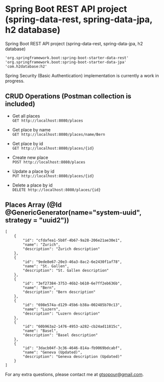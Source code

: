 # Spring Boot REST API project (spring-data-rest, spring-data-jpa, h2 database)
Spring Boot REST API project (spring-data-rest, spring-data-jpa, h2 database)

    'org.springframework.boot:spring-boot-starter-data-rest'
    'org.springframework.boot:spring-boot-starter-data-jpa'
    'com.h2database:h2'
    
Spring Security (Basic Authentication) implementation is currently a work in progress.

## CRUD Operations (Postman collection is included)
* Get all places<br/>
`GET http://localhost:8080/places`

* Get place by name<br/>
`GET http://localhost:8080/places/name/Bern`

* Get place by id<br/>
`GET http://localhost:8080/places/{id}`

* Create new place<br/>
`POST http://localhost:8080/places`

* Update a place by id<br/>
`PUT http://localhost:8080/places/{id}`

* Delete a place by id<br/>
`DELETE http://localhost:8080/places/{id}`

## Places Array (@Id @GenericGenerator(name="system-uuid", strategy = "uuid2"))
    [
        {
            "id": "cfdafea1-5b8f-4b67-9a28-206e21ae30e1",
            "name": "Zurich",
            "description": "Zurich description"
        },
        {
            "id": "9ede8e67-20e3-46a3-8ac2-6e2430f1af78",
            "name": "St. Gallen",
            "description": "St. Gallen description"
        },
        {
            "id": "3ef27384-3753-46b2-b610-6e7ff2eb636b",
            "name": "Bern",
            "description": "Bern description"
        },
        {
            "id": "698e574a-d129-45b6-b38a-002485b70c13",
            "name": "Luzern",
            "description": "Luzern description"
        },
        {
            "id": "60b963a2-1476-4953-a282-cb24ad11815c",
            "name": "Basel",
            "description": "Basel description"
        },
        {
            "id": "3dacb04f-3c36-4646-814a-fb9069bdcabf",
            "name": "Geneva (Updated)",
            "description": "Geneva description (Updated)"
        }
    ]

For any extra questions, please contact me at gtsopour@gmail.com. 